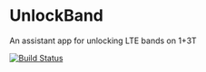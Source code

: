 # UnlockBand
An assistant app for unlocking LTE bands on 1+3T 

[![Build Status](https://travis-ci.org/snowwolf725/Unlock-LTE-Bands-App.svg?branch=master)](https://travis-ci.org/snowwolf725/Unlock-LTE-Bands-App)
